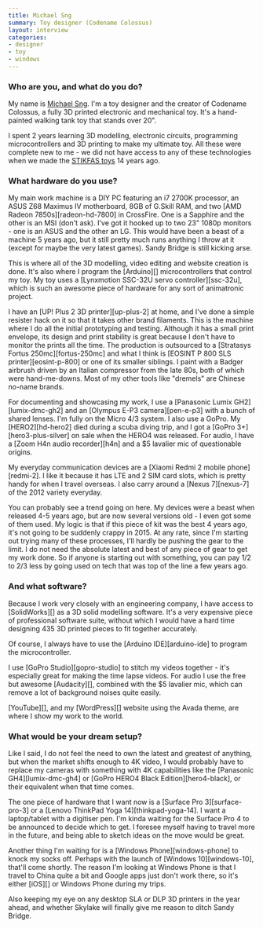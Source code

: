 ```yaml
---
title: Michael Sng
summary: Toy designer (Codename Colossus)
layout: interview
categories:
- designer
- toy
- windows
---
```


### Who are you, and what do you do?

My name is [Michael Sng](http://machinationstudio.com/ "Michael's toy studio."). I'm a toy designer and the creator of Codename Colossus, a fully 3D printed electronic and mechanical toy. It's a hand-painted walking tank toy that stands over 20".

I spent 2 years learning 3D modelling, electronic circuits, programming microcontrollers and 3D printing to make my ultimate toy. All these were complete new to me - we did not have access to any of these technologies when we made the [STIKFAS toys](http://stikfas.com/ "A brand of stick figure toys.") 14 years ago.

### What hardware do you use?

My main work machine is a DIY PC featuring an i7 2700K processor, an ASUS Z68 Maximus IV motherboard, 8GB of G.Skill RAM, and two [AMD Radeon 7850s][radeon-hd-7800] in CrossFire. One is a Sapphire and the other is an MSI (don't ask). I've got it hooked up to two 23" 1080p monitors - one is an ASUS and the other an LG. This would have been a beast of a machine 5 years ago, but it still pretty much runs anything I throw at it (except for maybe the very latest games). Sandy Bridge is still kicking arse.

This is where all of the 3D modelling, video editing and website creation is done. It's also where I program the [Arduino][] microcontrollers that control my toy. My toy uses a [Lynxmotion SSC-32U servo controller][ssc-32u], which is such an awesome piece of hardware for any sort of animatronic project.

I have an [UP! Plus 2 3D printer][up-plus-2] at home, and I've done a simple resister hack on it so that it takes other brand filaments. This is the machine where I do all the initial prototyping and testing. Although it has a small print envelope, its design and print stability is great because I don't have to monitor the prints all the time. The production is outsourced to a [Stratasys Fortus 250mc][fortus-250mc] and what I think is [EOSINT P 800 SLS printer][eosint-p-800] or one of its smaller siblings. I paint with a Badger airbrush driven by an Italian compressor from the late 80s, both of which were hand-me-downs. Most of my other tools like "dremels" are Chinese no-name brands.

For documenting and showcasing my work, I use a [Panasonic Lumix GH2][lumix-dmc-gh2] and an [Olympus E-P3 camera][pen-e-p3] with a bunch of shared lenses. I'm fully on the Micro 4/3 system. I also use a GoPro. My [HERO2][hd-hero2] died during a scuba diving trip, and I got a [GoPro 3+][hero3-plus-silver] on sale when the HERO4 was released. For audio, I have a [Zoom H4n audio recorder][h4n] and a $5 lavalier mic of questionable origins.

My everyday communication devices are a [Xiaomi Redmi 2 mobile phone][redmi-2]. I like it because it has LTE and 2 SIM card slots, which is pretty handy for when I travel overseas. I also carry around a [Nexus 7][nexus-7] of the 2012 variety everyday.

You can probably see a trend going on here. My devices were a beast when released 4-5 years ago, but are now several versions old - I even got some of them used. My logic is that if this piece of kit was the best 4 years ago, it's not going to be suddenly crappy in 2015. At any rate, since I'm starting out trying many of these processes, I'll hardly be pushing the gear to the limit. I do not need the absolute latest and best of any piece of gear to get my work done. So if anyone is starting out with something, you can pay 1/2 to 2/3 less by going used on tech that was top of the line a few years ago.

### And what software?

Because I work very closely with an engineering company, I have access to [SolidWorks][] as a 3D solid modelling software. It's a very expensive piece of professional software suite, without which I would have a hard time designing 435 3D printed pieces to fit together accurately.

Of course, I always have to use the [Arduino IDE][arduino-ide] to program the microcontroller.

I use [GoPro Studio][gopro-studio] to stitch my videos together - it's especially great for making the time lapse videos. For audio I use the free but awesome [Audacity][], combined with the $5 lavalier mic, which can remove a lot of background noises quite easily.

[YouTube][], and my [WordPress][] website using the Avada theme, are where I show my work to the world.

### What would be your dream setup?

Like I said, I do not feel the need to own the latest and greatest of anything, but when the market shifts enough to 4K video, I would probably have to replace my cameras with something with 4K capabilities like the [Panasonic GH4][lumix-dmc-gh4] or [GoPro HERO4 Black Edition][hero4-black], or their equivalent when that time comes.

The one piece of hardware that I want now is a [Surface Pro 3][surface-pro-3] or a [Lenovo ThinkPad Yoga 14][thinkpad-yoga-14]. I want a laptop/tablet with a digitiser pen. I'm kinda waiting for the Surface Pro 4 to be announced to decide which to get. I foresee myself having to travel more in the future, and being able to sketch ideas on the move would be great.

Another thing I'm waiting for is a [Windows Phone][windows-phone] to knock my socks off. Perhaps with the launch of [Windows 10][windows-10], that'll come shortly. The reason I'm looking at Windows Phone is that I travel to China quite a bit and Google apps just don't work there, so it's either [iOS][] or Windows Phone during my trips.

Also keeping my eye on any desktop SLA or DLP 3D printers in the year ahead, and whether Skylake will finally give me reason to ditch Sandy Bridge.